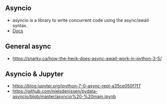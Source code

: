 ## Asyncio
* asyncio is a library to write concurrent code using the async/await syntax.
* [Docs](https://docs.python.org/3/library/asyncio.html)

## General async
* https://snarky.ca/how-the-heck-does-async-await-work-in-python-3-5/

## Asyncio & Jupyter
* https://blog.jupyter.org/ipython-7-0-async-repl-a35ce050f7f7
* https://github.com/nielsdenissen/pydata-asyncio/blob/master/asyncio%20-%20main.ipynb